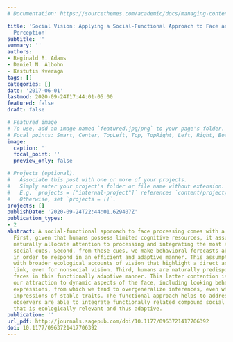 ```yaml
---
# Documentation: https://sourcethemes.com/academic/docs/managing-content/

title: 'Social Vision: Applying a Social-Functional Approach to Face and Expression
  Perception'
subtitle: ''
summary: ''
authors:
- Reginald B. Adams
- Daniel N. Albohn
- Kestutis Kveraga
tags: []
categories: []
date: '2017-06-01'
lastmod: 2020-09-24T17:44:01-05:00
featured: false
draft: false

# Featured image
# To use, add an image named `featured.jpg/png` to your page's folder.
# Focal points: Smart, Center, TopLeft, Top, TopRight, Left, Right, BottomLeft, Bottom, BottomRight.
image:
  caption: ''
  focal_point: ''
  preview_only: false

# Projects (optional).
#   Associate this post with one or more of your projects.
#   Simply enter your project's folder or file name without extension.
#   E.g. `projects = ["internal-project"]` references `content/project/deep-learning/index.md`.
#   Otherwise, set `projects = []`.
projects: []
publishDate: '2020-09-24T22:44:01.629407Z'
publication_types:
- 2
abstract: A social-functional approach to face processing comes with a number of assumptions.
  First, given that humans possess limited cognitive resources, it assumes that we
  naturally allocate attention to processing and integrating the most adaptively relevant
  social cues. Second, from these cues, we make behavioral forecasts about others
  in order to respond in an efficient and adaptive manner. This assumption aligns
  with broader ecological accounts of vision that highlight a direct action-perception
  link, even for nonsocial vision. Third, humans are naturally predisposed to process
  faces in this functionally adaptive manner. This latter contention is implied by
  our attraction to dynamic aspects of the face, including looking behavior and facial
  expressions, from which we tend to overgeneralize inferences, even when forming
  impressions of stable traits. The functional approach helps to address how and why
  observers are able to integrate functionally related compound social cues in a manner
  that is ecologically relevant and thus adaptive.
publication: ''
url_pdf: http://journals.sagepub.com/doi/10.1177/0963721417706392
doi: 10.1177/0963721417706392
---
```

